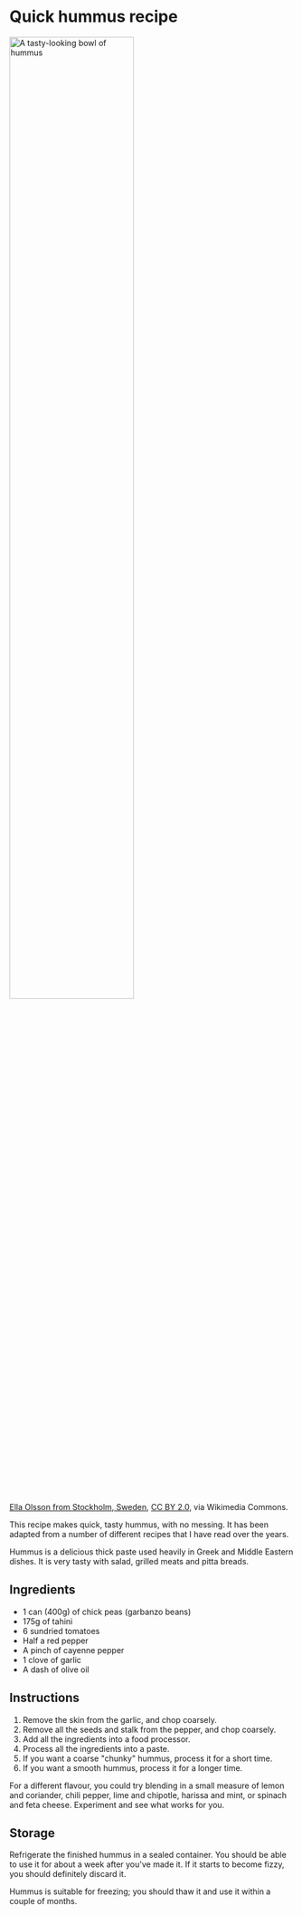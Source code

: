 <h1>Quick hummus recipe</h1>
<img src="https://upload.wikimedia.org/wikipedia/commons/9/9e/Hummus_Dip_%2830863436677%29.jpg" alt="A tasty-looking bowl of hummus" style="width: 66%;" />

<a href="https://commons.wikimedia.org/wiki/File:Hummus_Dip_(30863436677).jpg">Ella Olsson from Stockholm, Sweden</a>, <a href="https://creativecommons.org/licenses/by/2.0">CC BY 2.0</a>, via Wikimedia Commons.


<p>This recipe makes quick, tasty hummus, with no messing. It has been adapted from a number of different recipes that I have read over the years.</p>

<p>Hummus is a delicious thick paste used heavily in Greek and Middle Eastern dishes. It is very tasty with salad, grilled meats and pitta breads.</p>

<h2>Ingredients</h2>

<ul>
    <li>1 can (400g) of chick peas (garbanzo beans)</li>
    <li>175g of tahini</li>
    <li>6 sundried tomatoes</li>
    <li>Half a red pepper</li>
    <li>A pinch of cayenne pepper</li>
    <li>1 clove of garlic</li>
    <li>A dash of olive oil</li>
</ul>

<h2>Instructions</h2>

<ol>
    <li>Remove the skin from the garlic, and chop coarsely.</li>
    <li>Remove all the seeds and stalk from the pepper, and chop coarsely.</li>
    <li>Add all the ingredients into a food processor.</li>
    <li>Process all the ingredients into a paste.</li>
    <li>If you want a coarse "chunky" hummus, process it for a short time.</li>
    <li>If you want a smooth hummus, process it for a longer time.</li>
</ol>

<p>For a different flavour, you could try blending in a small measure of lemon and coriander, chili pepper, lime and chipotle, harissa and mint, or spinach and feta cheese. Experiment and see what works for you.</p>

<h2>Storage</h2>

<p>Refrigerate the finished hummus in a sealed container. You should be able to use it for about a week after you've made it. If it starts to become fizzy, you should definitely discard it.</p>

<p>Hummus is suitable for freezing; you should thaw it and use it within a couple of months.</p>
